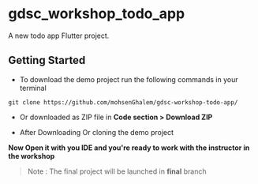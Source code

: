 # gdsc_workshop_todo_app

A new todo app Flutter project.

## Getting Started

 - To download the demo project run the following commands in your terminal
 ```
 git clone https://github.com/mohsenGhalem/gdsc-workshop-todo-app/
 ```
 - Or downloaded as ZIP file in **Code section > Download ZIP**
 
 - After Downloading Or cloning the demo project 
 
 **Now Open it with you IDE and you're ready to work with the instructor in the workshop**
 
 
 
 >Note : The final project will be launched in **final** branch
 

